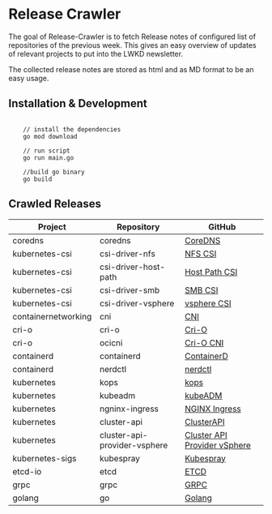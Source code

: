 # Release Crawler

The goal of Release-Crawler is to fetch Release notes of configured list of repositories of the previous week. This gives
an easy overview of updates of relevant projects to put into the LWKD newsletter.

The collected release notes are stored as html and as MD format to be an easy usage.

## Installation & Development
```

    // install the dependencies
    go mod download

    // run script
    go run main.go

    //build go binary
    go build

```




## Crawled Releases

| Project        |Repository                        |GitHub                         |
|----------------|-------------------------------|-----------------------------|
|coredns|coredns           |[CoreDNS](https://github.com/coredns/coredns)|
|kubernetes-csi|csi-driver-nfs           |[NFS CSI](https://github.com/kubernetes-csi/csi-driver-nfs)|
|kubernetes-csi|csi-driver-host-path           |[Host Path CSI](https://github.com/kubernetes-csi/csi-driver-host-path)|
|kubernetes-csi|csi-driver-smb           |[SMB CSI](https://github.com/kubernetes-csi/csi-driver-smb )|
|kubernetes-csi|csi-driver-vsphere           |[vsphere CSI](https://github.com/kubernetes-csi/csi-driver-vsphere)|
|containernetworking|cni           |[CNI](https://github.com/containernetworking/cni)|
|cri-o|cri-o           |[Cri-O](https://github.com/cri-o/cri-o)|
|cri-o|ocicni           |[Cri-O CNI](https://github.com/cri-o/ocicni)|
|containerd|containerd           |[ContainerD](https://github.com/containerd/containerd)|
|containerd|nerdctl           |[nerdctl](https://github.com/containerd/nerdctl)|
|kubernetes|kops           |[kops](https://github.com/kubernetes/kops)|
|kubernetes|kubeadm           |[kubeADM](https://github.com/kubernetes/kubeadm)|
|kubernetes|ngninx-ingress           |[NGINX Ingress](https://github.com/kubernetes/ngninx-ingress )|
|kubernetes|cluster-api           |[ClusterAPI](https://github.com/kubernetes/cluster-api)|
|kubernetes|cluster-api-provider-vsphere|[Cluster API Provider vSphere](https://github.com/kubernetes-sigs/cluster-api-provider-vsphere)|
|kubernetes-sigs|kubespray          |[Kubespray](https://github.com/kubernetes-sigs/kubespray)|
|etcd-io|etcd           |[ETCD](https://github.com/etcd-io/etcd)|
|grpc|grpc           |[GRPC](https://github.com/grpc/grpc)|
|golang|go           |[Golang](https://github.com/golang/go)|
